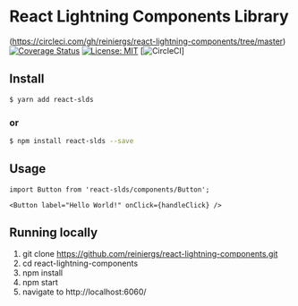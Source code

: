 # React Lightning Components Library

(https://circleci.com/gh/reiniergs/react-lightning-components/tree/master)
[![Coverage Status](https://coveralls.io/repos/github/reiniergs/react-lightning-components/badge.svg?branch=master)](https://coveralls.io/github/reiniergs/react-lightning-components?branch=master)
[![License: MIT](https://img.shields.io/badge/License-MIT-yellow.svg)](https://opensource.org/licenses/MIT)
[![CircleCI](https://circleci.com/gh/reiniergs/react-lightning-components/tree/master.svg?style=svg)]

## Install

```bash
$ yarn add react-slds
```
 ### or
 
```bash
$ npm install react-slds --save
```
 

## Usage

```
import Button from 'react-slds/components/Button';

<Button label="Hello World!" onClick={handleClick} />
```

## Running locally
1. git clone https://github.com/reiniergs/react-lightning-components.git
2. cd react-lightning-components
3. npm install
4. npm start
5. navigate to http://localhost:6060/
